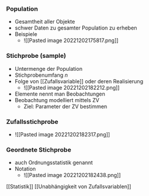 ### Population
+ Gesamtheit aller Objekte
+ schwer Daten zu gesamter Population zu erheben
+ Beispiele
	+ ![[Pasted image 20221202175817.png]]

### Stichprobe (sample)
+ Untermenge der Population
+ Stichprobenumfang $n$
+ Folge von [[Zufallsvariable]] oder deren Realisierung
	+ ![[Pasted image 20221202182212.png]]
+ Elemente nennt man Beobachtungen
+ Beobachtung modelliert mittels ZV
	+ Ziel: Parameter der ZV bestimmen

### Zufallsstichprobe
+ ![[Pasted image 20221202182317.png]]

### Geordnete Stichprobe
+ auch Ordnungsstatistik genannt
+ Notation
	+ ![[Pasted image 20221202182438.png]]

[[Statistik]] [[Unabhängigkeit von Zufallsvariablen]]